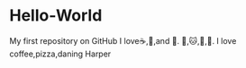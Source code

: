 # Hello-World
My first repository on GitHub
I love:coffee:,:pizza:,and :dancer:.
:apple:,:cat:,:banana:,:orange:.
I love coffee,pizza,daning
Harper

